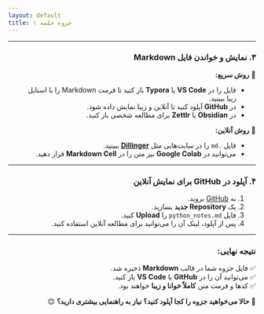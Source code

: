```yaml
---
layout: default
title: جزوه جلسه ۱
---
```

---
<div dir="rtl">

### **۳. نمایش و خواندن فایل Markdown**
🔹 **روش سریع:**  
- فایل را در **VS Code** یا **Typora** باز کنید تا فرمت Markdown را با استایل زیبا ببینید.  
- در **GitHub** آپلود کنید تا آنلاین و زیبا نمایش داده شود.  
- در **Obsidian** یا **Zettlr** برای مطالعه شخصی باز کنید.  

🔹 **روش آنلاین:**  
- فایل `.md` را در سایت‌هایی مثل **[Dillinger](https://dillinger.io/)** ببینید.  
- می‌توانید در **Google Colab** نیز متن را در **Markdown Cell** قرار دهید.

---

### **۴. آپلود در GitHub برای نمایش آنلاین**
1. به [GitHub](https://github.com/) بروید.
2. یک **Repository جدید** بسازید.
3. فایل `python_notes.md` را **Upload** کنید.
4. پس از آپلود، لینک آن را می‌توانید برای مطالعه آنلاین استفاده کنید.

---

### **نتیجه نهایی:**  
✅ فایل جزوه شما در قالب **Markdown** ذخیره شد.  
✅ می‌توانید آن را در **GitHub** یا **VS Code** باز کنید.  
✅ کدها و فرمت متن **کاملاً خوانا و زیبا** خواهند بود.

🚀 **حالا می‌خواهید جزوه را کجا آپلود کنید؟ نیاز به راهنمایی بیشتری دارید؟** 😊

</div>
